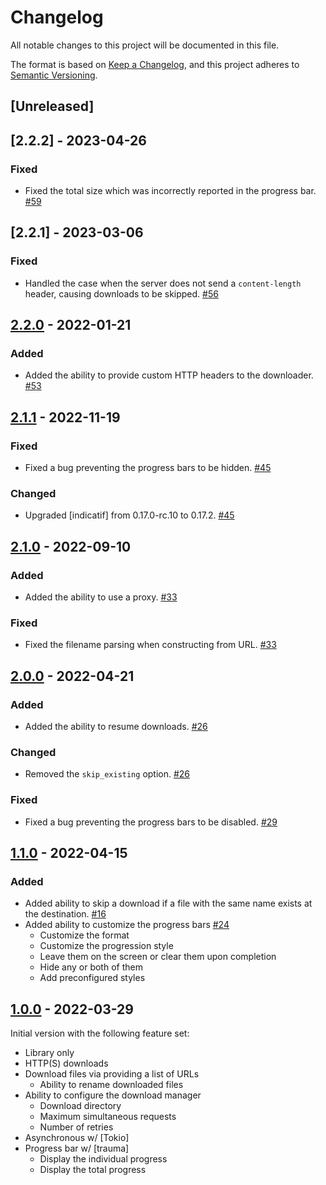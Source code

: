 # Changelog

All notable changes to this project will be documented in this file.

The format is based on [Keep a Changelog](https://keepachangelog.com/en/1.0.0/),
and this project adheres to
[Semantic Versioning](https://semver.org/spec/v2.0.0.html).

## [Unreleased]

## [2.2.2] - 2023-04-26

### Fixed

- Fixed the total size which was incorrectly reported in the progress bar. [#59]

[#59]: https://github.com/rgreinho/trauma/pull/59

## [2.2.1] - 2023-03-06

### Fixed

- Handled the case when the server does not send a `content-length` header,
  causing downloads to be skipped. [#56]

[#56]: https://github.com/rgreinho/trauma/pull/56

## [2.2.0] - 2022-01-21

### Added

- Added the ability to provide custom HTTP headers to the downloader. [#53]

[#53]: https://github.com/rgreinho/trauma/pull/53
[2.2.0]: https://github.com/rgreinho/trauma/releases/tag/2.2.0

## [2.1.1] - 2022-11-19

### Fixed

- Fixed a bug preventing the progress bars to be hidden. [#45]

### Changed

- Upgraded [indicatif] from 0.17.0-rc.10 to 0.17.2. [#45]

[#45]: https://github.com/rgreinho/trauma/pull/45
[2.1.1]: https://github.com/rgreinho/trauma/releases/tag/2.1.1

## [2.1.0] - 2022-09-10

### Added

- Added the ability to use a proxy. [#33]

### Fixed

- Fixed the filename parsing when constructing from URL. [#33]

[#33]: https://github.com/rgreinho/trauma/pull/33
[2.1.0]: https://github.com/rgreinho/trauma/releases/tag/2.1.0

## [2.0.0] - 2022-04-21

### Added

- Added the ability to resume downloads. [#26]

### Changed

- Removed the `skip_existing` option. [#26]

### Fixed

- Fixed a bug preventing the progress bars to be disabled. [#29]

[#26]: https://github.com/rgreinho/trauma/pull/26
[#29]: https://github.com/rgreinho/trauma/pull/29
[2.0.0]: https://github.com/rgreinho/trauma/releases/tag/2.0.0

## [1.1.0] - 2022-04-15

### Added

- Added ability to skip a download if a file with the same name exists at the
  destination. [#16]
- Added ability to customize the progress bars [#24]
  - Customize the format
  - Customize the progression style
  - Leave them on the screen or clear them upon completion
  - Hide any or both of them
  - Add preconfigured styles

[#16]: https://github.com/rgreinho/trauma/pull/16
[#24]: https://github.com/rgreinho/trauma/pull/24
[1.1.0]: https://github.com/rgreinho/trauma/releases/tag/1.1.0

## [1.0.0] - 2022-03-29

Initial version with the following feature set:

- Library only
- HTTP(S) downloads
- Download files via providing a list of URLs
  - Ability to rename downloaded files
- Ability to configure the download manager
  - Download directory
  - Maximum simultaneous requests
  - Number of retries
- Asynchronous w/ [Tokio]
- Progress bar w/ [trauma]
  - Display the individual progress
  - Display the total progress

[1.0.0]: https://github.com/rgreinho/trauma/releases/tag/1.0.0
